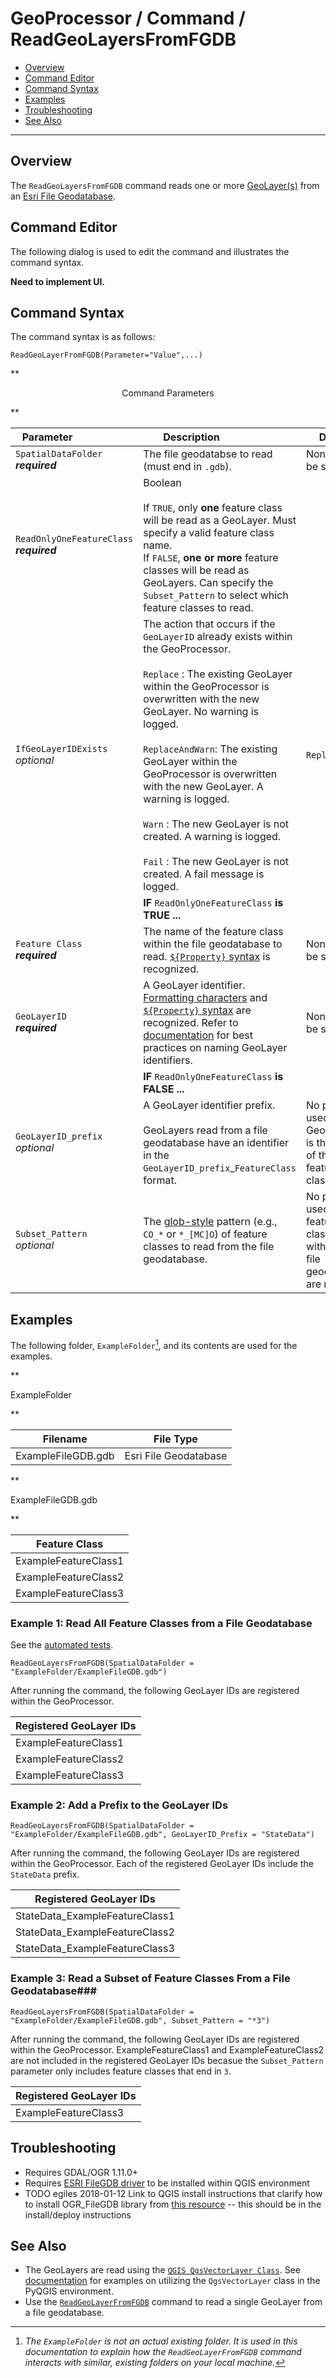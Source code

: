# GeoProcessor / Command / ReadGeoLayersFromFGDB #

* [Overview](#overview)
* [Command Editor](#command-editor)
* [Command Syntax](#command-syntax)
* [Examples](#examples)
* [Troubleshooting](#troubleshooting)
* [See Also](#see-also)

-------------------------

## Overview ##

The `ReadGeoLayersFromFGDB` command reads one or more [GeoLayer(s)](../../introduction#geolayer) from an [Esri File Geodatabase](../../spatial-data-format-ref/EsriFileGeodatabase/EsriFileGeodatabase). 

## Command Editor ##

The following dialog is used to edit the command and illustrates the command syntax.

**Need to implement UI.**

## Command Syntax ##

The command syntax is as follows:

```text
ReadGeoLayerFromFGDB(Parameter="Value",...)
```
**<p style="text-align: center;">
Command Parameters
</p>**

| **Parameter**&nbsp;&nbsp;&nbsp;&nbsp;&nbsp;&nbsp;&nbsp;&nbsp;&nbsp;&nbsp;&nbsp;&nbsp;&nbsp;&nbsp;&nbsp;&nbsp;&nbsp;&nbsp;&nbsp;&nbsp; | **Description** &nbsp;&nbsp;&nbsp;&nbsp;&nbsp;&nbsp;&nbsp;&nbsp;&nbsp;&nbsp;&nbsp;&nbsp;&nbsp;&nbsp;&nbsp;&nbsp;&nbsp;&nbsp;&nbsp;&nbsp;| **Default** |
| --------------|-----------------|----------------- |
| `SpatialDataFolder` <br>  **_required_**| The file geodatabse to read (must end in `.gdb`). | None - must be specified. |
| `ReadOnlyOneFeatureClass` <br>  **_required_**| Boolean <br><br> If `TRUE`, only **one** feature class will be read as a GeoLayer. Must specify a valid feature class name. <br> If `FALSE`, **one or more** feature classes will be read as GeoLayers. Can specify the `Subset_Pattern` to select which feature classes to read.|
|`IfGeoLayerIDExists`<br> *optional*|The action that occurs if the `GeoLayerID` already exists within the GeoProcessor. <br><br> `Replace` : The existing GeoLayer within the GeoProcessor is overwritten with the new GeoLayer. No warning is logged.<br><br> `ReplaceAndWarn`: The existing GeoLayer within the GeoProcessor is overwritten with the new GeoLayer. A warning is logged. <br><br> `Warn` : The new GeoLayer is not created. A warning is logged. <br><br> `Fail` : The new GeoLayer is not created. A fail message is logged.| `Replace` |
||**IF** `ReadOnlyOneFeatureClass` **is TRUE ...**||
| `Feature Class` <br>  **_required_**| The name of the feature class within the file geodatabase to read. [`${Property}` syntax](../../introduction/#geoprocessor-properties-property) is recognized.| None - must be specified. |
| `GeoLayerID`  <br> **_required_**| A GeoLayer identifier. [Formatting characters](../../introduction/#geolayer-property-format-specifiers) and [`${Property}` syntax](../../introduction/#geoprocessor-properties-property) are recognized. Refer to [documentation](../../best-practices/geolayer-identifiers.md) for best practices on naming GeoLayer identifiers.| None - must be specified. |
||**IF** `ReadOnlyOneFeatureClass` **is FALSE ...**||
| `GeoLayerID_prefix`  <br> *optional* | A GeoLayer identifier prefix. <br><br> GeoLayers read from a file geodatabase have an identifier in the `GeoLayerID_prefix`_`FeatureClass` format.| No prefix is used. The GeoLayerID is the name of the feature class. |
| `Subset_Pattern` 	 <br> *optional*| The [glob-style](https://en.wikipedia.org/wiki/Glob_(programming)) pattern (e.g., `CO_*` or `*_[MC]O`) of feature classes to read from the file geodatabase.| No pattern is used. All feature classes within the file geodatabase are read.|


## Examples ##

The following folder, `ExampleFolder`[^1], and its contents are used for the examples. 

[^1]: *The `ExampleFolder` is not an actual existing folder. It is used in this documentation to explain how the `ReadGeoLayerFromFGDB` command interacts with similar, existing folders on your local machine.*

**<p style="text-align: left;">
ExampleFolder
</p>**

|Filename|File Type|
| ---- | ----|
| ExampleFileGDB.gdb    | Esri File Geodatabase	|

**<p style="text-align: left;">
ExampleFileGDB.gdb
</p>**

|Feature Class|
| ---- |
|ExampleFeatureClass1|
|ExampleFeatureClass2|
|ExampleFeatureClass3|

### Example 1: Read All Feature Classes from a File Geodatabase ###

See the [automated tests](https://github.com/OpenWaterFoundation/owf-app-geoprocessor-python-test/tree/master/test/commands/ReadGeoLayersFromFGDB).

```
ReadGeoLayersFromFGDB(SpatialDataFolder = "ExampleFolder/ExampleFileGDB.gdb")
```

After running the command, the following GeoLayer IDs are registered within the GeoProcessor. 

|Registered GeoLayer IDs|
|------|
|ExampleFeatureClass1|
|ExampleFeatureClass2|
|ExampleFeatureClass3|

### Example 2: Add a Prefix to the GeoLayer IDs ###

```
ReadGeoLayersFromFGDB(SpatialDataFolder = "ExampleFolder/ExampleFileGDB.gdb", GeoLayerID_Prefix = "StateData")
```

After running the command, the following GeoLayer IDs are registered within the GeoProcessor. Each of the registered GeoLayer IDs include the `StateData` prefix.

|Registered GeoLayer IDs|
|------|
|StateData_ExampleFeatureClass1|
|StateData_ExampleFeatureClass2|
|StateData_ExampleFeatureClass3|

### Example 3: Read a Subset of Feature Classes From a File Geodatabase###

```
ReadGeoLayersFromFGDB(SpatialDataFolder = "ExampleFolder/ExampleFileGDB.gdb", Subset_Pattern = "*3")
```

After running the command, the following GeoLayer IDs are registered within the GeoProcessor. ExampleFeatureClass1 and ExampleFeatureClass2 are not included in the registered GeoLayer IDs becasue the `Subset_Pattern` parameter only includes feature classes that end in `3`. 

|Registered GeoLayer IDs|
|------|
|ExampleFeatureClass3|


## Troubleshooting ##

- Requires GDAL/OGR 1.11.0+
- Requires [ESRI FileGDB driver](http://www.gdal.org/drv_filegdb.html) to be installed within QGIS environment
- TODO egiles 2018-01-12 Link to QGIS install instructions that clarify how to install OGR_FileGDB library from [this resource](https://gis.stackexchange.com/questions/26285/file-geodatabase-gdb-support-in-qgis) -- this should be in the install/deploy instructions


## See Also ##

- The GeoLayers are read using the [`QGIS QgsVectorLayer Class`](https://qgis.org/api/classQgsVectorLayer.html). See [documentation](https://docs.qgis.org/2.14/en/docs/pyqgis_developer_cookbook/loadlayer.html#vector-layers) for examples on utilizing the `QgsVectorLayer` class in the PyQGIS environment.
- Use the [`ReadGeoLayerFromFGDB`](../ReadGeoLayerFromFGDB/ReadGeoLayerFromFGDB) command to read a single GeoLayer from a file geodatabase. 
